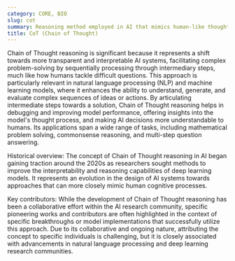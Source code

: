 ```yaml
---
category: CORE, BIO
slug: cot
summary: Reasoning method employed in AI that mimics human-like thought processes to solve complex problems by breaking them down into a series of simpler, interconnected steps.
title: CoT (Chain of Thought)
---
```


Chain of Thought reasoning is significant because it represents a shift towards more transparent and interpretable AI systems, facilitating complex problem-solving by sequentially processing through intermediary steps, much like how humans tackle difficult questions. This approach is particularly relevant in natural language processing (NLP) and machine learning models, where it enhances the ability to understand, generate, and evaluate complex sequences of ideas or actions. By articulating intermediate steps towards a solution, Chain of Thought reasoning helps in debugging and improving model performance, offering insights into the model's thought process, and making AI decisions more understandable to humans. Its applications span a wide range of tasks, including mathematical problem solving, commonsense reasoning, and multi-step question answering.

Historical overview: The concept of Chain of Thought reasoning in AI began gaining traction around the 2020s as researchers sought methods to improve the interpretability and reasoning capabilities of deep learning models. It represents an evolution in the design of AI systems towards approaches that can more closely mimic human cognitive processes.

Key contributors: While the development of Chain of Thought reasoning has been a collaborative effort within the AI research community, specific pioneering works and contributors are often highlighted in the context of specific breakthroughs or model implementations that successfully utilize this approach. Due to its collaborative and ongoing nature, attributing the concept to specific individuals is challenging, but it is closely associated with advancements in natural language processing and deep learning research communities.